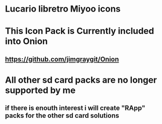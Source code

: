 # Lucario libretro Miyoo icons

# This Icon Pack is Currently included into Onion
## https://github.com/jimgraygit/Onion
#
# All other sd card packs are no longer supported by me
## if there is enouth interest i will create "RApp" packs for the other sd card solutions
